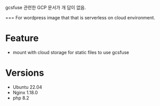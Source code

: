 gcsfuse 관련한 GCP 문서가 개 답이 없음.

===
For wordpress image that that is serverless on cloud environment.

# Feature
- mount with cloud storage for static files to use gcsfuse

# Versions
- Ubuntu 22.04
- Nginx 1.18.0
- php 8.2